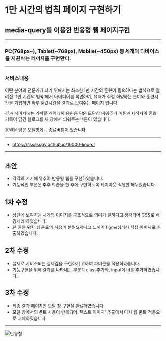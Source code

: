 # 1만 시간의 법칙 페이지 구현하기
## media-query를 이용한 반응형 웹 페이지구현
___
### PC(768px~), Tablet(~768px), Mobile(~450px) 총 세개의 디바이스를 지원하는 페이지를 구현한다.
___
### 서비스내용
어떤 분야의 전문가가 되기 위해서는 최소한 1만 시간의 훈련이 필요하다는 법칙으로 알려진 '1만 시간의 법칙'에서 아이디어를 착안하여,
유저가 직접 희망하는 분야와 훈련시간을 기입하면 하루 훈련시간을 결과로 보여주는 페이지 입니다.

결과 페이지에는 라이캣 캐릭터의 응원을 담은 모달창 띄워주기 버튼과 제작자의 훈련 기록이 담긴 블로그를 새 창에서 띄워주는 버튼이 있습니다.

응원을 담은 모달창에는 종료버튼이 있습니다.
___
* https://ssssssjay.github.io/10000-hours/
___
## 초안
* 각각의 기기에 맞추어 반응형 웹을 구현하였습니다.
* 기능적인 부분은 추후 학습을 한 후에 구현하도록 레이아웃 작업만 해두었습니다.

## 1차 수정
* 상단에 보여지는 시게의 이미지를 구조적으로 의미가 덜하다고 생각되어 CSS로 배경처리 하였습니다.
* 한 줄을 위한 웹 폰트의 사용이 불필요하다고 느끼어 figma상에서 직접 이미지로 추출하였습니다.

## 2차 수정
* 실제로 서비스되는 실제감을 구현하기 위하여 파비콘을 적용하였습니다.
* 기능구현을 위해 결과를 나타내는 부분의 class추가와, input에 id를 추가하였습니다.

## 3차 수정
* 최종 결과 페이지인 모달 창 구현을 완료하였습니다.
* 모달 창에서의 폰트 사용이 반복되어 '텍스트 이미지' 추출에서 다시 웹 폰트 적용으로 교체하였습니다.
___
![반응형](https://user-images.githubusercontent.com/48425930/141160855-20117553-b8f9-4e15-b06e-481c9e1175f9.gif)

